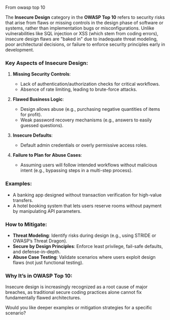 From owasp top 10

 The **Insecure Design** category in the **OWASP Top 10** refers to security risks that arise from flaws or missing controls in the design phase of software or systems, rather than implementation bugs or misconfigurations. Unlike vulnerabilities like SQL injection or XSS (which stem from coding errors), insecure design flaws are "baked in" due to inadequate threat modeling, poor architectural decisions, or failure to enforce security principles early in development.

### **Key Aspects of Insecure Design**:
1. **Missing Security Controls**:  
   - Lack of authentication/authorization checks for critical workflows.  
   - Absence of rate limiting, leading to brute-force attacks.  

2. **Flawed Business Logic**:  
   - Design allows abuse (e.g., purchasing negative quantities of items for profit).  
   - Weak password recovery mechanisms (e.g., answers to easily guessed questions).  

3. **Insecure Defaults**:  
   - Default admin credentials or overly permissive access roles.  

4. **Failure to Plan for Abuse Cases**:  
   - Assuming users will follow intended workflows without malicious intent (e.g., bypassing steps in a multi-step process).  

### **Examples**:
- A banking app designed without transaction verification for high-value transfers.  
- A hotel booking system that lets users reserve rooms without payment by manipulating API parameters.  

### **How to Mitigate**:
- **Threat Modeling**: Identify risks during design (e.g., using STRIDE or OWASP’s Threat Dragon).  
- **Secure by Design Principles**: Enforce least privilege, fail-safe defaults, and defense-in-depth.  
- **Abuse Case Testing**: Validate scenarios where users exploit design flaws (not just functional testing).  

### **Why It’s in OWASP Top 10**:  
Insecure design is increasingly recognized as a root cause of major breaches, as traditional secure coding practices alone cannot fix fundamentally flawed architectures.  

Would you like deeper examples or mitigation strategies for a specific scenario?